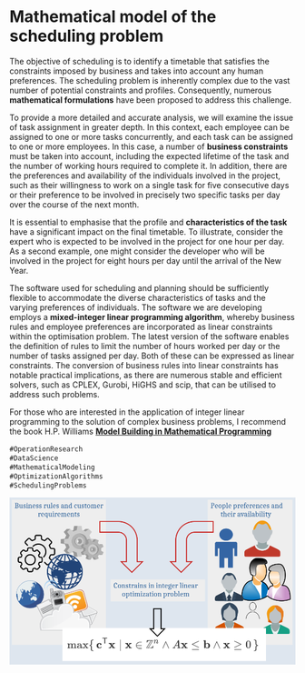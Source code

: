 # Mathematical model of the scheduling problem

The objective of scheduling is to identify a timetable that satisfies the constraints imposed by business and takes into account any human preferences. The scheduling problem is inherently complex due to the vast number of potential constraints and profiles. Consequently, numerous **mathematical formulations** have been proposed to address this challenge.

To provide a more detailed and accurate analysis, we will examine the issue of task assignment in greater depth. In this context, each employee can be assigned to one or more tasks concurrently, and each task can be assigned to one or more employees. In this case, a number of **business constraints** must be taken into account, including the expected lifetime of the task and the number of working hours required to complete it. In addition, there are the preferences and availability of the individuals involved in the project, such as their willingness to work on a single task for five consecutive days or their preference to be involved in precisely two specific tasks per day over the course of the next month.

It is essential to emphasise that the profile and **characteristics of the task** have a significant impact on the final timetable. To illustrate, consider the expert who is expected to be involved in the project for one hour per day. As a second example, one might consider the developer who will be involved in the project for eight hours per day until the arrival of the New Year.

The software used for scheduling and planning should be sufficiently flexible to accommodate the diverse characteristics of tasks and the varying preferences of individuals. The software we are developing employs a **mixed-integer linear programming algorithm**, whereby business rules and employee preferences are incorporated as linear constraints within the optimisation problem. The latest version of the software enables the definition of rules to limit the number of hours worked per day or the number of tasks assigned per day. Both of these can be expressed as linear constraints. The conversion of business rules into linear constraints has notable practical implications, as there are numerous stable and efficient solvers, such as CPLEX, Gurobi, HiGHS and scip, that can be utilised to address such problems.

For those who are interested in the application of integer linear programming to the solution of complex business problems, I recommend the book H.P. Williams [**Model Building in Mathematical Programming**](https://www.wiley.com/en-dk/Model+Building+in+Mathematical+Programming%2C+5th+Edition-p-9781118443330)

```
#OperationResearch
#DataScience
#MathematicalModeling 
#OptimizationAlgorithms 
#SchedulingProblems
```

![Mathematical model of the scheduling problem](./img.webp)
